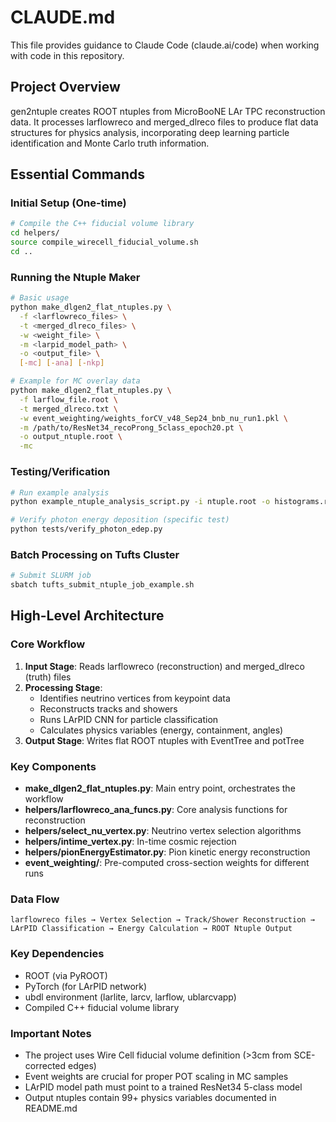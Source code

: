 # CLAUDE.md

This file provides guidance to Claude Code (claude.ai/code) when working with code in this repository.

## Project Overview

gen2ntuple creates ROOT ntuples from MicroBooNE LAr TPC reconstruction data. It processes larflowreco and merged_dlreco files to produce flat data structures for physics analysis, incorporating deep learning particle identification and Monte Carlo truth information.

## Essential Commands

### Initial Setup (One-time)
```bash
# Compile the C++ fiducial volume library
cd helpers/
source compile_wirecell_fiducial_volume.sh
cd ..
```

### Running the Ntuple Maker
```bash
# Basic usage
python make_dlgen2_flat_ntuples.py \
  -f <larflowreco_files> \
  -t <merged_dlreco_files> \
  -w <weight_file> \
  -m <larpid_model_path> \
  -o <output_file> \
  [-mc] [-ana] [-nkp]

# Example for MC overlay data
python make_dlgen2_flat_ntuples.py \
  -f larflow_file.root \
  -t merged_dlreco.txt \
  -w event_weighting/weights_forCV_v48_Sep24_bnb_nu_run1.pkl \
  -m /path/to/ResNet34_recoProng_5class_epoch20.pt \
  -o output_ntuple.root \
  -mc
```

### Testing/Verification
```bash
# Run example analysis
python example_ntuple_analysis_script.py -i ntuple.root -o histograms.root

# Verify photon energy deposition (specific test)
python tests/verify_photon_edep.py
```

### Batch Processing on Tufts Cluster
```bash
# Submit SLURM job
sbatch tufts_submit_ntuple_job_example.sh
```

## High-Level Architecture

### Core Workflow
1. **Input Stage**: Reads larflowreco (reconstruction) and merged_dlreco (truth) files
2. **Processing Stage**: 
   - Identifies neutrino vertices from keypoint data
   - Reconstructs tracks and showers
   - Runs LArPID CNN for particle classification
   - Calculates physics variables (energy, containment, angles)
3. **Output Stage**: Writes flat ROOT ntuples with EventTree and potTree

### Key Components

- **make_dlgen2_flat_ntuples.py**: Main entry point, orchestrates the workflow
- **helpers/larflowreco_ana_funcs.py**: Core analysis functions for reconstruction
- **helpers/select_nu_vertex.py**: Neutrino vertex selection algorithms
- **helpers/intime_vertex.py**: In-time cosmic rejection
- **helpers/pionEnergyEstimator.py**: Pion kinetic energy reconstruction
- **event_weighting/**: Pre-computed cross-section weights for different runs

### Data Flow
```
larflowreco files → Vertex Selection → Track/Shower Reconstruction → 
LArPID Classification → Energy Calculation → ROOT Ntuple Output
```

### Key Dependencies
- ROOT (via PyROOT)
- PyTorch (for LArPID network)
- ubdl environment (larlite, larcv, larflow, ublarcvapp)
- Compiled C++ fiducial volume library

### Important Notes
- The project uses Wire Cell fiducial volume definition (>3cm from SCE-corrected edges)
- Event weights are crucial for proper POT scaling in MC samples
- LArPID model path must point to a trained ResNet34 5-class model
- Output ntuples contain 99+ physics variables documented in README.md